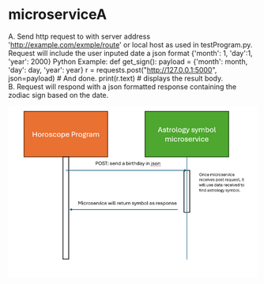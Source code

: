 # microserviceA
A. Send http request to with server address 'http://example.com/exmple/route' or local host as used in 
testProgram.py. Request will include the user inputed date a json format {'month': 1, 'day':1, 'year': 2000}
Python Example: 
    def get_sign():
        payload = {'month': month, 'day': day, 'year': year}
        r = requests.post("http://127.0.0.1:5000", json=payload)
        # And done.
        print(r.text)  # displays the result body.<br />
B. Request will respond with a json formatted response containing the zodiac sign based on the date.

![img.png](img.png)